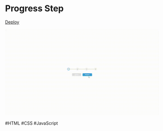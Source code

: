# Progress Step

[Deploy](https://projetos00.github.io/Progress-Step/)

![Preview](preview.gif)

#HTML #CSS #JavaScript